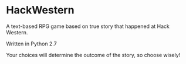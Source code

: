 # HackWestern

A text-based RPG game based on true story that happened at Hack Western.

Written in Python 2.7

Your choices will determine the outcome of the story, so choose wisely!
